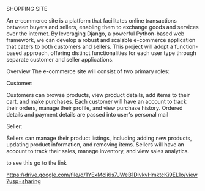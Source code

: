 SHOPPING SITE


An e-commerce site is a platform that facilitates online transactions between buyers and sellers, enabling them to exchange goods and services over the internet. By leveraging Django, a powerful Python-based web framework, we can develop a robust and scalable e-commerce application that caters to both customers and sellers. This project will adopt a function-based approach, offering distinct functionalities for each user type through separate customer and seller applications.

Overview
The e-commerce site will consist of two primary roles:

Customer:

Customers can browse products, view product details, add items to their cart, and make purchases.
Each customer will have an account to track their orders, manage their profile, and view purchase history.
Ordered details and payment details are passed into user's personal mail 


Seller:

Sellers can manage their product listings, including adding new products, updating product information, and removing items.
Sellers will have an account to track their sales, manage inventory, and view sales analytics.

to see this go to the link

https://drive.google.com/file/d/1YExMcIi6s7JWeB1DivkvHmktcKi9EL1o/view?usp=sharing
